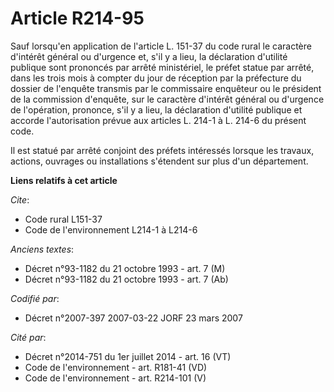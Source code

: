 # Article R214-95

Sauf lorsqu'en application de l'article L. 151-37 du code rural le caractère d'intérêt général ou d'urgence et, s'il y a
lieu, la déclaration d'utilité publique sont prononcés par arrêté ministériel, le préfet statue par arrêté, dans les trois
mois à compter du jour de réception par la préfecture du dossier de l'enquête transmis par le commissaire enquêteur ou le
président de la commission d'enquête, sur le caractère d'intérêt général ou d'urgence de l'opération, prononce, s'il y a
lieu, la déclaration d'utilité publique et accorde l'autorisation prévue aux articles L. 214-1 à L. 214-6 du présent code.

Il est statué par arrêté conjoint des préfets intéressés lorsque les travaux, actions, ouvrages ou installations s'étendent
sur plus d'un département.

**Liens relatifs à cet article**

_Cite_:

  - Code rural L151-37
  - Code de l'environnement L214-1 à L214-6

_Anciens textes_:

  - Décret n°93-1182 du 21 octobre 1993 - art. 7 (M)
  - Décret n°93-1182 du 21 octobre 1993 - art. 7 (Ab)

_Codifié par_:

  - Décret n°2007-397 2007-03-22 JORF 23 mars 2007

_Cité par_:

  - Décret n°2014-751 du 1er juillet 2014 - art. 16 (VT)
  - Code de l'environnement - art. R181-41 (VD)
  - Code de l'environnement - art. R214-101 (V)
